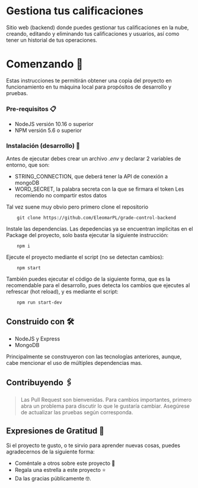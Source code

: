 # Gestiona tus calificaciones

Sitio web (backend) donde puedes gestionar tus calificaciones en la nube, creando, editando y eliminando tus calificaciones y usuarios, así como tener un historial de tus operaciones.

# Comenzando 🚀

Estas instrucciones te permitirán obtener una copia del proyecto en funcionamiento en tu máquina local para propósitos de desarrollo y pruebas.

### Pre-requisitos 📋

- NodeJS versión 10.16 o superior
- NPM versión 5.6 o superior

### Instalación (desarrollo) 🔧

Antes de ejecutar debes crear un archivo _.env_ y declarar 2 variables de entorno, que son:
- STRING_CONNECTION, que deberá tener la API de conexión a mongoDB
- WORD_SECRET, la palabra secreta con la que se firmara el token
Les recomiendo no compartir estos datos

Tal vez suene muy obvio pero primero clone el repositorio

```
    git clone https://github.com/EleomarPL/grade-control-backend
```

Instale las dependencias. Las depedencias ya se encuentran implicitas en el Package del proyecto, solo basta ejecutar la siguiente instrucción:

```
    npm i
```

Ejecute el proyecto mediante el script (no se detectan cambios):

```
    npm start
```

También puedes ejecutar el código de la siguiente forma, que es la recomendable para el desarrollo, pues detecta los cambios que ejecutes al refrescar (hot reload), y es mediante el script:

```
    npm run start-dev
```

## Construido con 🛠️

- NodeJS y Express
- MongoDB

Principalmente se construyeron con las tecnologías anteriores, aunque, cabe mencionar el uso de múltiples dependencias mas.

## Contribuyendo 🖇️

> Las Pull Request son bienvenidas. Para cambios importantes, primero abra un problema para discutir lo que le gustaría cambiar.
> Asegúrese de actualizar las pruebas según corresponda.

## Expresiones de Gratitud 🎁

Si el proyecto te gusto, o te sirvio para aprender nuevas cosas, puedes agradecernos de la siguiente forma:

- Coméntale a otros sobre este proyecto 📢
- Regala una estrella a este proyecto ⭐
- Da las gracias públicamente 🤓.
